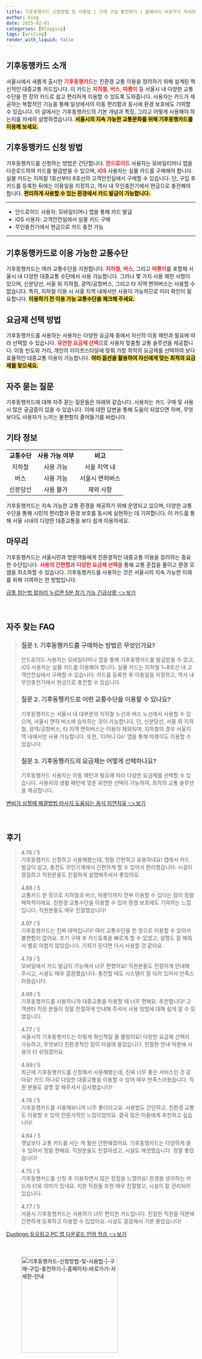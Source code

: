 ```yaml
---
title: 기후동행카드 신청방법 및 사용법 | 구매 구입 충전하기 | 홈페이지 바로가기 자세한 안내
author: bing
date: 2025-02-01
categories: [Blogging]
tags: [writing]
render_with_liquid: false
---
```



<h2 id='기후동행카드_소개'>기후동행카드 소개</h2>

<p>서울시에서 새롭게 출시한 <b><span style="color: #ee2323;">기후동행카드</span></b>는 친환경 교통 이용을 장려하기 위해 설계된 혁신적인 대중교통 카드입니다. 이 카드는 <b><span style="color: #ee2323;">지하철</span></b>, <b><span style="color: #ee2323;">버스</span></b>, <b><span style="color: #ee2323;">따릉이</span></b> 등 서울시 내 다양한 교통수단을 한 장의 카드로 쉽고 편리하게 이용할 수 있도록 도와줍니다. 사용자는 카드가 제공하는 복합적인 기능을 통해 일상에서의 이동 편리함과 동시에 환경 보호에도 기여할 수 있습니다. 이 글에서는 기후동행카드의 기본 개념과 특징, 그리고 어떻게 사용해야 하는지를 자세히 설명하겠습니다. <b><span style="background-color: #ffe066;">서울시의 지속 가능한 교통문화를 위해 기후동행카드를 이용해 보세요.</span></b></p>

<h2 id='기후동행카드_신청방법'>기후동행카드 신청 방법</h2>

<p>기후동행카드를 신청하는 방법은 간단합니다. <b><span style="color: #ee2323;">안드로이드</span></b> 사용자는 모바일티머니 앱을 다운로드하여 카드를 발급받을 수 있으며, <b><span style="color: #ee2323;">iOS</span></b> 사용자는 실물 카드를 구매해야 합니다. 실물 카드는 지하철 1호선부터 8호선의 고객안전실에서 구매할 수 있습니다. 단, 구입 후 카드를 등록한 뒤에는 이용일을 지정하고, 역사 내 무인충전기에서 현금으로 충전해야 합니다. <b><span style="background-color: #ffe066;">편리하게 사용할 수 있는 환경에서 카드 발급이 가능합니다.</span></b></p>

<hr />

<ul>
    <li>안드로이드 사용자: 모바일티머니 앱을 통해 카드 발급</li>
    <li>iOS 사용자: 고객안전실에서 실물 카드 구매</li>
    <li>무인충전기에서 현금으로 카드 충전 가능</li>
</ul>

<hr />

<h2 id='교통수단_이용'>기후동행카드로 이용 가능한 교통수단</h2>

<p>기후동행카드는 여러 교통수단을 지원합니다. <b><span style="color: #ee2323;">지하철</span></b>, <b><span style="color: #ee2323;">버스</span></b>, 그리고 <b><span style="color: #ee2323;">따릉이</span></b>를 포함해 서울시 내 다양한 대중교통 수단에서 사용 가능합니다. 그러나 몇 가지 사용 제한 사항이 있으며, 신분당선, 서울 외 지하철, 광역/공항버스, 그리고 타 지역 면허버스는 사용할 수 없습니다. 특히, 지하철 이용 시 서울 지역 내에서만 사용이 가능하므로 미리 확인이 필요합니다. <b><span style="background-color: #ffe066;">이용하기 전 이용 가능 교통수단을 체크해 주세요.</span></b></p>

<h2 id='요금제_선택'>요금제 선택 방법</h2>

<p>기후동행카드를 사용하는 사용자는 다양한 요금제 중에서 자신의 이동 패턴과 필요에 따라 선택할 수 있습니다. <b><span style="color: #ee2323;">유연한 요금제 선택</span></b>으로 사용자 맞춤형 교통 솔루션을 제공합니다. 이동 빈도와 거리, 개인의 라이프스타일에 맞춰 가장 최적의 요금제를 선택하여 보다 효율적인 대중교통 이용이 가능합니다. <b><span style="background-color: #ffe066;">여러 옵션을 활용하여 자신에게 맞는 최적의 요금제를 찾으세요.</span></b></p>

<h2 id='자주_묻는_질문'>자주 묻는 질문</h2>

<p>기후동행카드에 대해 자주 묻는 질문들은 아래와 같습니다. 사용자는 카드 구매 및 사용 시 많은 궁금증이 있을 수 있습니다. 이에 대한 답변을 통해 도움이 되었으면 하며, 무엇보다도 사용자가 느끼는 불편함이 줄어들기를 바랍니다.</p>

<h2 id='기타_정보'>기타 정보</h2>

<table>
    <tr>
        <td style="text-align: center; height: 17px;"><b>교통수단</b></td>
        <td style="text-align: center; height: 17px;"><b>사용 가능 여부</b></td>
        <td style="text-align: center; height: 17px;"><b>비고</b></td>
    </tr>
    <tr>
        <td style="text-align: center;">지하철</td>
        <td style="text-align: center;">사용 가능</td>
        <td style="text-align: center;">서울 지역 내</td>
    </tr>
    <tr>
        <td style="text-align: center;">버스</td>
        <td style="text-align: center;">사용 가능</td>
        <td style="text-align: center;">서울시 면허버스</td>
    </tr>
    <tr>
        <td style="text-align: center;">신분당선</td>
        <td style="text-align: center;">사용 불가</td>
        <td style="text-align: center;">제외 사항</td>
    </tr>
</table>

<p>기후동행카드는 지속 가능한 교통 환경을 제공하기 위해 운영되고 있으며, 다양한 교통수단을 통해 시민의 편리함과 환경 보호를 동시에 실현하는 데 기여합니다. 이 카드를 통해 서울 시내의 다양한 대중교통을 보다 쉽게 이용하세요.</p>

<h2 id='마무리'>마무리</h2>

<p>기후동행카드는 서울시민과 방문객들에게 친환경적인 대중교통 이용을 장려하는 중요한 수단입니다. <b><span style="color: #ee2323;">사용의 간편함</span></b>과 <b><span style="color: #ee2323;">다양한 요금제 선택</span></b>을 통해 교통 혼잡을 줄이고 환경 오염을 최소화할 수 있습니다. 기후동행카드를 사용하는 것은 서울시의 지속 가능한 미래를 위해 기여하는 한 방법입니다.</p>


<p><a class="click-button" title="급똥 참는법 혈자리 누르면 5분 참기 가능 긴급상황" href="https://blackassets.github.io/posts/%EA%B8%89%EB%98%A5-%EC%B0%B8%EB%8A%94%EB%B2%95-%ED%98%88%EC%9E%90%EB%A6%AC-%EB%88%84%EB%A5%B4%EB%A9%B4-5%EB%B6%84-%EC%B0%B8%EA%B8%B0-%EA%B0%80%EB%8A%A5-%EA%B8%B4%EA%B8%89%EC%83%81%ED%99%A9/" rel="dofollow">급똥 참는법 혈자리 누르면 5분 참기 가능 긴급상황 👈 보기</a></p><br>
<h2 id='자주_찾는_FAQ'>자주 찾는 FAQ</h2>
<div itemscope="" itemtype="https://schema.org/FAQPage"> 
<blockquote> 
<div itemscope="" itemprop="mainEntity" itemtype="https://schema.org/Question"> 
<h3 itemprop="name">질문 1. 기후동행카드를 구매하는 방법은 무엇인가요?</h3> 
<div itemscope="" itemprop="acceptedAnswer" itemtype="https://schema.org/Answer"> 
<span itemprop="text"> 
<p>안드로이드 사용자는 모바일티머니 앱을 통해 기후동행카드를 발급받을 수 있고, iOS 사용자는 실물 카드를 이용해야 합니다. 실물 카드는 지하철 1~8호선 내 고객안전실에서 구매할 수 있습니다. 카드를 등록한 후 이용일을 지정하고, 역사 내 무인충전기에서 현금으로 충전할 수 있습니다.</p> 
</span> 
</div> 
</div> 
<div itemscope="" itemprop="mainEntity" itemtype="https://schema.org/Question"> 
<h3 itemprop="name">질문 2. 기후동행카드로 어떤 교통수단을 이용할 수 있나요?</h3> 
<div itemscope="" itemprop="acceptedAnswer" itemtype="https://schema.org/Answer"> 
<span itemprop="text"> 
<p>기후동행카드는 서울시 내 대부분의 지하철 노선과 버스 노선에서 사용할 수 있으며, 서울시 면허 버스에 승차하는 것이 가능합니다. 단, 신분당선, 서울 외 지하철, 광역/공항버스, 타 지역 면허버스는 이용이 제외되며, 지하철의 경우 서울지역 내에서만 사용 가능합니다. 또한, '티머니 Go' 앱을 통해 따릉이도 이용할 수 있습니다.</p> 
</span> 
</div> 
</div> 
<div itemscope="" itemprop="mainEntity" itemtype="https://schema.org/Question"> 
<h3 itemprop="name">질문 3. 기후동행카드의 요금제는 어떻게 선택하나요?</h3> 
<div itemscope="" itemprop="acceptedAnswer" itemtype="https://schema.org/Answer"> 
<span itemprop="text"> 
<p>기후동행카드 사용자는 이동 패턴과 필요에 따라 다양한 요금제를 선택할 수 있습니다. 사용자의 생활 패턴에 맞춘 유연한 선택이 가능하여, 최적의 교통 솔루션을 제공합니다.</p> 
</span> 
</div> 
</div> 
</blockquote> 
</div>
<p><a class="click-button" title="변비가 심할때 해결방법 마사지 도움되는 음식 자연치유" href="https://blackassets.github.io/posts/%EB%B3%80%EB%B9%84%EA%B0%80-%EC%8B%AC%ED%95%A0%EB%95%8C-%ED%95%B4%EA%B2%B0%EB%B0%A9%EB%B2%95-%EB%A7%88%EC%82%AC%EC%A7%80-%EB%8F%84%EC%9B%80%EB%90%98%EB%8A%94-%EC%9D%8C%EC%8B%9D-%EC%9E%90%EC%97%B0%EC%B9%98%EC%9C%A0/" rel="dofollow">변비가 심할때 해결방법 마사지 도움되는 음식 자연치유 👈 보기</a></p><br>
<h2 id='후기'>후기</h2>
<div itemscope itemtype="https://schema.org/Product">
  <blockquote>
  <div itemprop="review" itemscope itemtype="https://schema.org/Review">
      <div itemprop="reviewRating" itemscope itemtype="https://schema.org/Rating"> <span itemprop="ratingValue">4.76</span> / <span itemprop="bestRating">5</span> </div>
      <span itemprop="reviewBody">기후동행카드 신청하고 사용해봤는데, 정말 간편하고 유용하네요! 앱에서 카드 발급이 쉽고, 충전도 무인기계에서 간편하게 할 수 있어서 편리했습니다. 시설이 깔끔하고 직원분들도 친절하게 설명해주셔서 좋았어요.</span>
  </div>
  <br>
  <div itemprop="review" itemscope itemtype="https://schema.org/Review">
      <div itemprop="reviewRating" itemscope itemtype="https://schema.org/Rating"> <span itemprop="ratingValue">4.88</span> / <span itemprop="bestRating">5</span> </div>
      <span itemprop="reviewBody">교통카드 한 장으로 지하철과 버스, 따릉이까지 전부 이용할 수 있다는 점이 정말 매력적이에요. 친환경 교통수단을 이용할 수 있어 환경 보호에도 기여하는 느낌입니다. 직원분들도 매우 친절했습니다!</span>
  </div>
  <br>
  <div itemprop="review" itemscope itemtype="https://schema.org/Review">
      <div itemprop="reviewRating" itemscope itemtype="https://schema.org/Rating"> <span itemprop="ratingValue">4.97</span> / <span itemprop="bestRating">5</span> </div>
      <span itemprop="reviewBody">기후동행카드는 진짜 대박입니다! 여러 교통수단을 한 장으로 이용할 수 있어서 불편함이 없어요. 초기 구매 후 카드등록을 빠르게 할 수 있었고, 설명도 잘 해줘서 별로 어렵지 않았습니다. 기회가 된다면 다시 사용할 것 같아요.</span>
  </div>
  <br>
  <div itemprop="review" itemscope itemtype="https://schema.org/Review">
      <div itemprop="reviewRating" itemscope itemtype="https://schema.org/Rating"> <span itemprop="ratingValue">4.79</span> / <span itemprop="bestRating">5</span> </div>
      <span itemprop="reviewBody">모바일에서 카드 발급이 가능해서 너무 편했어요! 직원분들도 친절하게 안내해 주시고, 시설도 매우 깔끔했습니다. 충전할 때도 시스템이 잘 되어 있어서 만족스러웠습니다.</span>
  </div>
  <br>
  <div itemprop="review" itemscope itemtype="https://schema.org/Review">
      <div itemprop="reviewRating" itemscope itemtype="https://schema.org/Rating"> <span itemprop="ratingValue">4.98</span> / <span itemprop="bestRating">5</span> </div>
      <span itemprop="reviewBody">기후동행카드를 사용하니까 대중교통을 이용할 때 너무 편해요. 추천합니다! 고객센터 직원 분들이 정말 친절하게 안내해 주셔서 사용 방법에 대해 쉽게 알 수 있었습니다.</span>
  </div>
  <br>
  <div itemprop="review" itemscope itemtype="https://schema.org/Review">
      <div itemprop="reviewRating" itemscope itemtype="https://schema.org/Rating"> <span itemprop="ratingValue">4.77</span> / <span itemprop="bestRating">5</span> </div>
      <span itemprop="reviewBody">서울시의 기후동행카드는 이렇게 혁신적일 줄 몰랐어요! 다양한 요금제 선택이 가능하고, 무엇보다 친환경적인 점이 마음에 들었습니다. 친절한 안내 덕분에 사용이 더 쉬워졌어요.</span>
  </div>
  <br>
  <div itemprop="review" itemscope itemtype="https://schema.org/Review">
      <div itemprop="reviewRating" itemscope itemtype="https://schema.org/Rating"> <span itemprop="ratingValue">4.99</span> / <span itemprop="bestRating">5</span> </div>
      <span itemprop="reviewBody">최근에 기후동행카드를 신청해서 사용해봤는데, 진짜 너무 좋은 서비스인 것 같아요! 카드 하나로 다양한 대중교통을 이용할 수 있어 매우 만족스러웠습니다. 직원 분들도 설명 잘 해주셔서 감사했습니다!</span>
  </div>
  <br>
  <div itemprop="review" itemscope itemtype="https://schema.org/Review">
      <div itemprop="reviewRating" itemscope itemtype="https://schema.org/Rating"> <span itemprop="ratingValue">4.76</span> / <span itemprop="bestRating">5</span> </div>
      <span itemprop="reviewBody">기후동행카드를 사용해보니까 너무 좋더라고요. 사용법도 간단하고, 친환경 교통도 이용할 수 있어 전문가적인 느낌이었어요. 결국 많은 이들에게 추천하고 싶습니다!</span>
  </div>
  <br>
  <div itemprop="review" itemscope itemtype="https://schema.org/Review">
      <div itemprop="reviewRating" itemscope itemtype="https://schema.org/Rating"> <span itemprop="ratingValue">4.84</span> / <span itemprop="bestRating">5</span> </div>
      <span itemprop="reviewBody">옛날보다 교통 카드를 사는 게 훨씬 간편해졌어요. 기후동행카드는 다양하게 쓸 수 있어서 정말 편해요. 직원분들도 친절하셨고, 시설도 깨끗했습니다. 정말 좋았습니다!</span>
  </div>
  <br>
  <div itemprop="review" itemscope itemtype="https://schema.org/Review">
      <div itemprop="reviewRating" itemscope itemtype="https://schema.org/Rating"> <span itemprop="ratingValue">4.75</span> / <span itemprop="bestRating">5</span> </div>
      <span itemprop="reviewBody">기후동행카드를 신청 후 이용하면서 많은 장점을 느꼈어요! 환경을 생각하는 카드라 더욱 의미가 있네요. 지원 직원들 또한 매우 친절했고, 시설이 잘 관리되어 있습니다.</span>
  </div>
  <br>
  <div itemprop="review" itemscope itemtype="https://schema.org/Review">
      <div itemprop="reviewRating" itemscope itemtype="https://schema.org/Rating"> <span itemprop="ratingValue">4.77</span> / <span itemprop="bestRating">5</span> </div>
      <span itemprop="reviewBody">서울시 기후동행카드는 사용하기 너무 편리한 카드입니다. 친절한 직원들 덕분에 간편하게 등록하고 이용할 수 있었어요. 시설도 깔끔해서 기분 좋았습니다!</span>
  </div>
  </blockquote>
</div>
<p><a class="click-button" title="Duolingo 듀오링고 PC 앱 다운로드 언어 학습" href="https://blackassets.github.io/posts/Duolingo-%EB%93%80%EC%98%A4%EB%A7%81%EA%B3%A0-PC-%EC%95%B1-%EB%8B%A4%EC%9A%B4%EB%A1%9C%EB%93%9C-%EC%96%B8%EC%96%B4-%ED%95%99%EC%8A%B5/" rel="dofollow">Duolingo 듀오링고 PC 앱 다운로드 언어 학습 👈 보기</a></p><br>
<figure class="image"><img src="https://blackassets.github.io/assets/img/thumbnail/기후동행카드-신청방법-및-사용법-|-구매-구입-충전하기-|-홈페이지-바로가기-자세한-안내.webp" alt="기후동행카드-신청방법-및-사용법-|-구매-구입-충전하기-|-홈페이지-바로가기-자세한-안내" width="256" height="256"></figure>